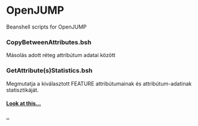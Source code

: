 # OpenJUMP
Beanshell scripts for OpenJUMP

### CopyBetweenAttributes.bsh

Másolás adott réteg attribútum adatai között

### GetAttribute(s)Statistics.bsh

Megmutatja a kiválasztott FEATURE attribútumainak és attribútum-adatinak statisztikáját.

#### [Look at this...](https://pastebin.com/u/kijato)

[.](https://help.github.com/en/github/writing-on-github/basic-writing-and-formatting-syntax)[.](https://guides.github.com/features/mastering-markdown/)

